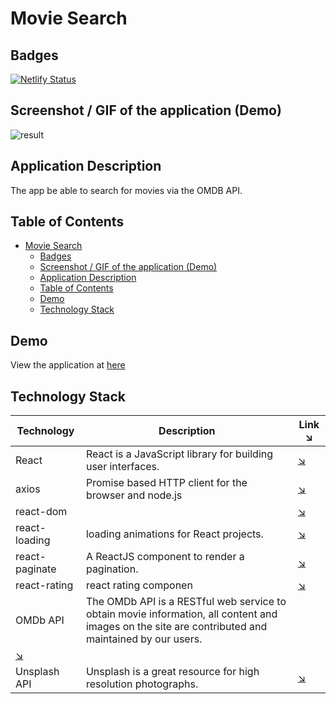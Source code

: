 # Movie Search

## Badges

[![Netlify Status](https://api.netlify.com/api/v1/badges/2ffb2fd9-48dd-4cd9-86b0-7374aef45051/deploy-status)](https://app.netlify.com/sites/goofy-villani-46184e/deploys)

## Screenshot / GIF of the application (Demo)
![result](https://github.com/ktym4a/movie_search_demo/blob/gif/movie_search.gif)

## Application Description

The app be able to search for movies via the OMDB API.

## Table of Contents

- [Movie Search](#movie-search)
  - [Badges](#badges)
  - [Screenshot / GIF of the application (Demo)](#screenshot--gif-of-the-application-demo)
  - [Application Description](#application-description)
  - [Table of Contents](#table-of-contents)
  - [Demo](#demo)
  - [Technology Stack](#technology-stack)

## Demo

View the application at [here](https://movie-search.ktym4a.com/)

## Technology Stack

| Technology                   | Description                                                                                                                                        | Link ↘️                                                                |
| ---------------------------- | -------------------------------------------------------------------------------------------------------------------------------------------------- | --------------------------------------------------------------------- |
| React                        | React is a JavaScript library for building user interfaces.                                                                                        | [↘️](https://github.com/facebook/react)                                |
| axios                        | Promise based HTTP client for the browser and node.js                                                                                              | [↘️](https://github.com/axios/axios)                                   |
| react-dom                    |                                                                                                                                                    | [↘️](https://github.com/facebook/react/tree/master/packages/react-dom) |
| react-loading                | loading animations for React projects.                                                                                                             | [↘️](https://github.com/fakiolinho/react-loading)                      |
| react-paginate               | A ReactJS component to render a pagination.                                                                                                        | [↘️](https://github.com/AdeleD/react-paginate)                         |
| react-rating                 | react rating componen                                                                                                                              | [↘️](https://github.com/dreyescat/react-rating)                        |
| OMDb API                     | The OMDb API is a RESTful web service to obtain movie information, all content and images on the site are contributed and maintained by our users. |
| [↘️](http://www.omdbapi.com/) |
| Unsplash API                 | Unsplash is a great resource for high resolution photographs.                                                                                      | [↘️](https://source.unsplash.com/)                                     |
